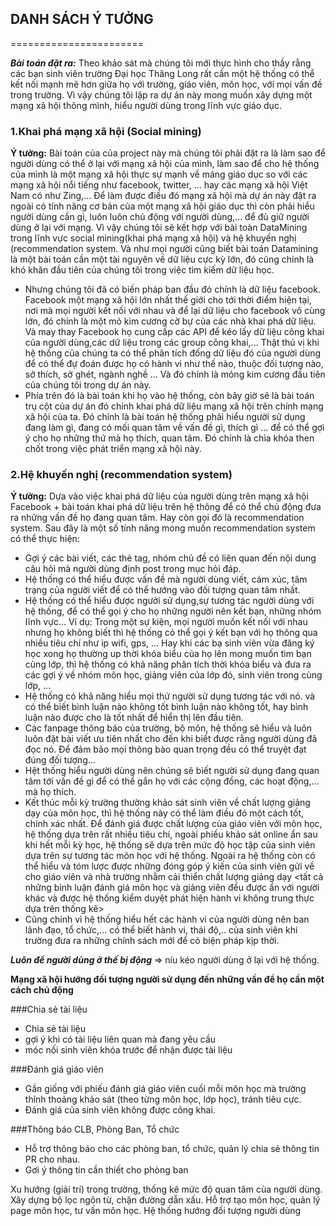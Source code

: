 ## DANH SÁCH Ý TƯỞNG
=======================

***Bài toán đặt ra:*** Theo khảo sát mà chúng tôi mới thực hình cho thầy rằng các bạn sinh viên trường Đại học Thăng Long rất cần một hệ thống có thể kết nối mạnh mẽ hơn giữa họ với trường, giáo viên, môn học, với mọi vấn đề trong trường. Vì vậy chúng tôi lập ra dự án này mong muốn xây dựng một mạng xã hội thông mình, hiểu người dùng trong lĩnh vực giáo dục.

### 1.Khai phá mạng xã hội (Social mining)
**Ý tưởng:** Bài toán của của project này mà chúng tôi phải đặt ra là làm sao để người dùng có thể ở lại với mạng xã hội của mình, làm sao để cho hệ thống của mình là một mạng xã hội thực sự mạnh về mảng giáo dục so với các mạng xã hội nổi tiếng như facebook, twitter, ... hay các mạng xã hội Việt Nam có như Zing,... Để làm được điều đó mạng xã hội mà dự án này đặt ra ngoài có tính năng cơ bản của một mạng xã hội giáo dục thì còn phải hiểu người dùng cần gì, luôn luôn chủ động với người dùng,... để đủ giữ người dùng ở lại với mạng. Vì vậy chúng tôi sẽ kết hợp với bài toàn DataMining trong lĩnh vực social mining(khai phá mạng xã hội) và hệ khuyến nghị (recommendation system. Và như mọi người cũng biết bài toán Datamining là một bài toán cần một tài nguyên về dữ liệu cực kỳ lớn, đó cũng chính là khó khăn đầu tiên của chúng tôi trong việc tìm kiếm dữ liệu học. 
- Nhưng chúng tôi đã có biến pháp ban đầu đó chính là dữ liệu facebook. Facebook một mạng xã hội lớn nhất thế giới cho tới thời điểm hiện tại, nơi mà mọi người kết nối với nhau và để lại dữ liệu cho facebook vô cùng lớn, đó chính là một mỏ kim cương cỡ bự của các nhà khai phá dữ liệu. Và may thay Facebook họ cung cấp các API để kéo lấy dữ liệu công khai của người dùng,các dữ liệu trong các group công khai,... Thật thú vị khi hệ thống của chúng ta có thể phân tích đống dữ liệu đó của người dùng để có thể đự đoán được họ có hành vi như thế nào, thuộc đối tượng nào, sở thích, sở ghét, ngành nghề ... Và đó chính là mỏng kim cương đầu tiên của chúng tôi trong dự án này.
- Phía trên đó là bài toán khi họ vào hệ thống, còn bây giờ sẽ là bài toán trụ cột của dự án đó chính khai phá dữ liệu mạng xã hội trên chính mạng xã hội của ta. Đó chính là bài toán hệ thống phải hiểu người sử dụng đang làm gì, đang có mối quan tâm về vấn đề gì, thích gì ... để có thể gợi ý cho họ những thứ mà họ thích, quan tâm. Đó chính là chìa khóa then chốt trong việc phát triển mạng xã hội này.

### 2.Hệ khuyến nghị (recommendation system)
**Ý tưởng:** Dựa vào việc khai phá dữ liệu của người dùng trên mạng xã hội Facebook + bài toán khai phá dữ liệu trên hệ thông để có thể chủ động đưa ra những vấn đề họ đang quan tâm. Hay còn gọi đó là recommendation system. Sau đây là một số tính năng mong muốn recommendation system có thể thực hiện:
+ Gợi ý các bài viết, các thẻ tag, nhóm chủ đề có liên quan đến nội dung câu hỏi mà người dùng định post trong mục hỏi đáp.
+ Hệ thống có thể hiểu được vấn đề mà người dùng viết, cám xúc, tâm trạng của người viết để có thể  hướng vào đối tượng quan tâm nhất.
+ Hệ thống có thể hiểu được ngưởi sử dụng,sự tương tác người dùng với hệ thống, để có thể gọi ý cho họ những người nên kết bạn, những nhóm lĩnh vực... Ví dụ: Trong một sự kiện, mọi người muốn kết nối với nhau nhưng họ không biết thì hệ thống có thể gọi ý kết bạn với họ thông qua nhiều tiêu chí như ip wifi, gps, ... Hay khi các bạ sinh viên vừa đăng ký học xong họ thường up thời khóa biểu của họ lên mong muốn tìm bạn cùng lớp, thì hệ thống có khả năng phân tích thời khóa biểu và đưa ra các gợi ý về nhóm môn học, giảng viên của lớp đó, sinh viên trong cùng lớp, ...
+ Hệ thống có khả năng hiểu mọi thứ người sử dụng tương tác với nó. và có thể  biết bình luận nào không tốt bình luận nào không tốt, hay bình luận nào được cho là tốt nhất để hiển thị lên đầu tiên.
+ Các fanpage thông báo của trường, bộ môn, hệ thống sẽ hiểu và luôn luôn đặt bài viết ưu tiên nhất cho đến khi biết được rằng người dùng đã đọc nó. Để đảm bảo mọi thông bào quan trọng đều có thể truyệt đạt đúng đối tượng...
+ Hệt thống hiểu người dùng nên chúng sẽ biết người sử dụng đang quan tâm tới vấn đề gì để có thể gắn họ với các cộng đồng, các hoạt động,... mà họ thích.
+ Kết thúc mỗi kỳ trường thường khảo sát sinh viên về chất lượng giảng dạy của môn học, thì hệ thống này có thể làm điều đó một cách tốt, chính xác nhất. Để đánh giá được chất lượng của giáo viên với môn học, hệ thống dựa trên rất nhiều tiêu chí, ngoài phiếu khảo sát online ẩn sau khi hết mỗi kỳ học, hệ thống sẽ dựa trên mức độ học tập của sinh viên dựa trên sự tương tác môn học với hệ thống. Ngoài ra hệ thống còn có thể hiểu và tóm lược được những đóng góp ý kiến của sinh viên gửi về cho giáo viên và nhà trường nhằm cải thiển chất lượng giảng dạy <tất cả những bình luận đánh giá môn học và giảng viên đều được ẩn với người khác và được hệ thống kiểm duyệt phát hiện hành vi không trung thực dựa trên thống kê>
+ Cũng chính vì hệ thống hiểu hết các hành vi của người dùng nên ban lãnh đạo, tổ chức,... có thể biết hành vi, thái độ,.. của sinh viên khi trường đưa ra những chính sách mới để có biện pháp kịp thời.

***Luôn để người dùng ở thế bị động*** => níu kéo người dùng ở lại với hệ thống.

**Mạng xã hội hướng đối tượng người sử dụng đến những vấn đề họ cần một cách chủ động**


###Chia sẻ tài liệu
+ Chia sẻ tài liệu
+ gợi ý khi có tài liệu liên quan mà đang yêu cầu
+ móc nối sinh viên khóa trước để nhận được tài liệu

###Đánh giá giáo viên
+ Gần giống với phiếu đánh giá giáo viên cuối mỗi môn học mà trường thỉnh thoảng khảo sát (theo từng môn học, lớp học), tránh tiêu cực.
+ Đánh giá của sinh viên không được công khai.

###Thông báo CLB, Phòng Ban, Tổ chức
+ Hỗ trợ thông báo cho các phòng ban, tổ chức, quản lý chia sẻ thông tin PR cho nhau.
+ Gơi ý thông tin cần thiết cho phòng ban

Xu hướng (giải trí) trong trường, thống kê mức độ quan tâm của người dùng.
Xây dựng bộ lọc ngôn từ, chặn đường dẫn xấu.
Hỗ trợ tạo môn học, quản lý page môn học, tư vấn môn học.
Hệ thống hướng đối tượng người dùng
